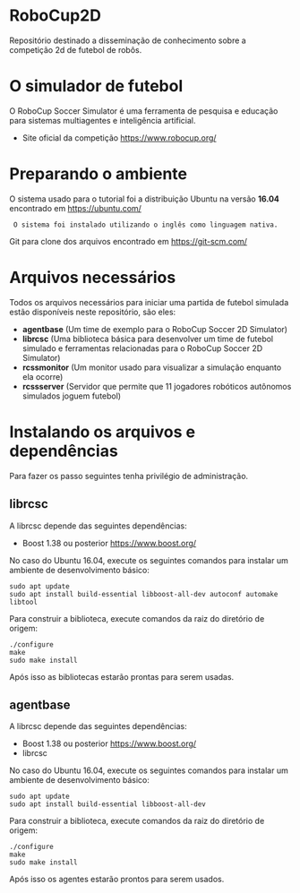 # RoboCup2D

Repositório destinado a disseminação de conhecimento sobre a competição 2d de futebol de robôs. 

# O simulador de futebol

O RoboCup Soccer Simulator é uma ferramenta de pesquisa e educação para sistemas multiagentes e inteligência artificial.

- Site oficial da competição https://www.robocup.org/
  
# Preparando o ambiente

O sistema usado para o tutorial foi a distribuição Ubuntu na versão **16.04** encontrado em https://ubuntu.com/

     O sistema foi instalado utilizando o inglês como linguagem nativa.
 
Git para clone dos arquivos encontrado em https://git-scm.com/

# Arquivos necessários

Todos os arquivos necessários para iniciar uma partida de futebol simulada estão disponíveis neste repositório, são eles:

   - **agentbase** (Um time de exemplo para o RoboCup Soccer 2D Simulator)
   - **librcsc** (Uma biblioteca básica para desenvolver um time de futebol simulado e ferramentas relacionadas para o RoboCup Soccer 2D Simulator)
   - **rcssmonitor** (Um monitor usado para visualizar a simulação enquanto ela ocorre)
   - **rcssserver** (Servidor que permite que 11 jogadores robóticos autônomos simulados joguem futebol)

# Instalando os arquivos e dependências

Para fazer os passo seguintes tenha privilégio de administração. 

## librcsc

A librcsc depende das seguintes dependências:

- Boost 1.38 ou posterior https://www.boost.org/

No caso do Ubuntu 16.04, execute os seguintes comandos para instalar um ambiente de desenvolvimento básico:
```
sudo apt update
sudo apt install build-essential libboost-all-dev autoconf automake libtool
```

Para construir a biblioteca, execute comandos da raiz do diretório de origem:
```
./configure
make
sudo make install
```

Após isso as bibliotecas estarão prontas para serem usadas.

## agentbase

A librcsc depende das seguintes dependências:

- Boost 1.38 ou posterior https://www.boost.org/
- librcsc

No caso do Ubuntu 16.04, execute os seguintes comandos para instalar um ambiente de desenvolvimento básico:
```
sudo apt update
sudo apt install build-essential libboost-all-dev
```
Para construir a biblioteca, execute comandos da raiz do diretório de origem:
```
./configure
make
sudo make install
```

Após isso os agentes estarão prontos para serem usados.


